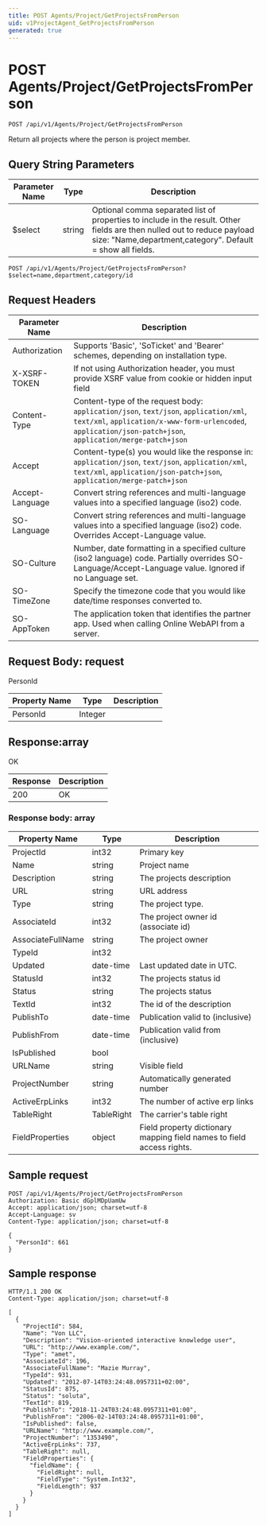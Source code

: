 ```yaml
---
title: POST Agents/Project/GetProjectsFromPerson
uid: v1ProjectAgent_GetProjectsFromPerson
generated: true
---
```


# POST Agents/Project/GetProjectsFromPerson

```http
POST /api/v1/Agents/Project/GetProjectsFromPerson
```

Return all projects where the person is project member.







## Query String Parameters

| Parameter Name | Type |  Description |
|----------------|------|--------------|
| $select | string |  Optional comma separated list of properties to include in the result. Other fields are then nulled out to reduce payload size: "Name,department,category". Default = show all fields. |

```http
POST /api/v1/Agents/Project/GetProjectsFromPerson?$select=name,department,category/id
```


## Request Headers

| Parameter Name | Description |
|----------------|-------------|
| Authorization  | Supports 'Basic', 'SoTicket' and 'Bearer' schemes, depending on installation type. |
| X-XSRF-TOKEN   | If not using Authorization header, you must provide XSRF value from cookie or hidden input field |
| Content-Type | Content-type of the request body: `application/json`, `text/json`, `application/xml`, `text/xml`, `application/x-www-form-urlencoded`, `application/json-patch+json`, `application/merge-patch+json` |
| Accept         | Content-type(s) you would like the response in: `application/json`, `text/json`, `application/xml`, `text/xml`, `application/json-patch+json`, `application/merge-patch+json` |
| Accept-Language | Convert string references and multi-language values into a specified language (iso2) code. |
| SO-Language | Convert string references and multi-language values into a specified language (iso2) code. Overrides Accept-Language value. |
| SO-Culture | Number, date formatting in a specified culture (iso2 language) code. Partially overrides SO-Language/Accept-Language value. Ignored if no Language set. |
| SO-TimeZone | Specify the timezone code that you would like date/time responses converted to. |
| SO-AppToken | The application token that identifies the partner app. Used when calling Online WebAPI from a server. |

## Request Body: request 

PersonId 

| Property Name | Type |  Description |
|----------------|------|--------------|
| PersonId | Integer |  |

## Response:array

OK

| Response | Description |
|----------------|-------------|
| 200 | OK |

### Response body: array

| Property Name | Type |  Description |
|----------------|------|--------------|
| ProjectId | int32 | Primary key |
| Name | string | Project name |
| Description | string | The projects description |
| URL | string | URL address |
| Type | string | The project type. |
| AssociateId | int32 | The project owner id (associate id) |
| AssociateFullName | string | The project owner |
| TypeId | int32 |  |
| Updated | date-time | Last updated date  in UTC. |
| StatusId | int32 | The projects status id |
| Status | string | The projects status |
| TextId | int32 | The id of the description |
| PublishTo | date-time | Publication valid to (inclusive) |
| PublishFrom | date-time | Publication valid from (inclusive) |
| IsPublished | bool |  |
| URLName | string | Visible field |
| ProjectNumber | string | Automatically generated number |
| ActiveErpLinks | int32 | The number of active erp links |
| TableRight | TableRight | The carrier's table right |
| FieldProperties | object | Field property dictionary mapping field names to field access rights. |

## Sample request

```http!
POST /api/v1/Agents/Project/GetProjectsFromPerson
Authorization: Basic dGplMDpUamUw
Accept: application/json; charset=utf-8
Accept-Language: sv
Content-Type: application/json; charset=utf-8

{
  "PersonId": 661
}
```

## Sample response

```http_
HTTP/1.1 200 OK
Content-Type: application/json; charset=utf-8

[
  {
    "ProjectId": 584,
    "Name": "Von LLC",
    "Description": "Vision-oriented interactive knowledge user",
    "URL": "http://www.example.com/",
    "Type": "amet",
    "AssociateId": 196,
    "AssociateFullName": "Mazie Murray",
    "TypeId": 931,
    "Updated": "2012-07-14T03:24:48.0957311+02:00",
    "StatusId": 875,
    "Status": "soluta",
    "TextId": 819,
    "PublishTo": "2018-11-24T03:24:48.0957311+01:00",
    "PublishFrom": "2006-02-14T03:24:48.0957311+01:00",
    "IsPublished": false,
    "URLName": "http://www.example.com/",
    "ProjectNumber": "1353490",
    "ActiveErpLinks": 737,
    "TableRight": null,
    "FieldProperties": {
      "fieldName": {
        "FieldRight": null,
        "FieldType": "System.Int32",
        "FieldLength": 937
      }
    }
  }
]
```